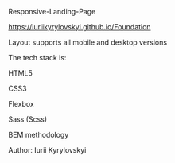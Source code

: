 Responsive-Landing-Page

https://iuriikyrylovskyi.github.io/Foundation


Layout supports all mobile and desktop versions

The tech stack is:

HTML5

CSS3

Flexbox

Sass (Scss)

BEM methodology



Author: Iurii Kyrylovskyi

